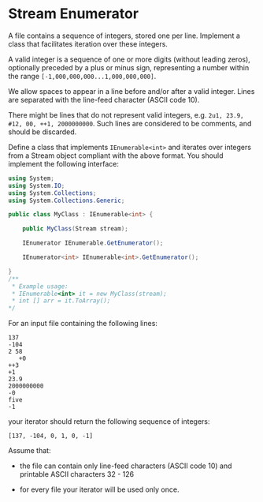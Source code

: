 # Stream Enumerator

A file contains a sequence of integers, stored one per line. Implement a class that facilitates
iteration over these integers.

A valid integer is a sequence of one or more digits (without leading zeros), optionally preceded by
a plus or minus sign, representing a number within the range ```[-1,000,000,000...1,000,000,000]```.

We allow spaces to appear in a line before and/or after a valid integer. Lines are separated with the
line-feed character (ASCII code 10).

There might be lines that do not represent valid integers, e.g. ```2u1, 23.9, #12, 00, ++1, 2000000000```.
Such lines are considered to be comments, and should be discarded.

Define a class that implements ```IEnumerable<int>``` and iterates over integers from a Stream object compliant with the above format.
You should implement the following interface:



```cs
using System;
using System.IO;
using System.Collections;
using System.Collections.Generic;

public class MyClass : IEnumerable<int> {

    public MyClass(Stream stream);

    IEnumerator IEnumerable.GetEnumerator();

    IEnumerator<int> IEnumerable<int>.GetEnumerator();

}
/**
 * Example usage:
 * IEnumerable<int> it = new MyClass(stream);
 * int [] arr = it.ToArray();
*/
```


For an input file containing the following lines:
```
137
-104
2 58
   +0
++3
+1
23.9
2000000000
-0
five
-1
```


your iterator should return the following sequence of integers:
```
[137, -104, 0, 1, 0, -1]
```

Assume that:

  * the file can contain only line-feed characters (ASCII code 10) and printable ASCII characters 32 - 126
  
  * for every file your iterator will be used only once.


